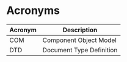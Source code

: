 # Acronyms

| Acronym|Description |
| --|-- |
| COM | Component Object Model |  
| DTD | Document Type Definition |  

